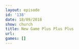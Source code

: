 ```yaml
---
layout: episode
id: '138'
date: 18/09/2018
show: church
title: New Game Plus Plus Plus
url: 
games: []
---
```

